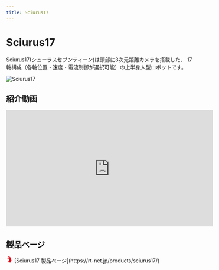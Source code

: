 ```yaml
---
title: Sciurus17
---
```


# Sciurus17


Sciurus17(シューラスセブンティーン)は頭部に3次元距離カメラを搭載した、
17軸構成（各軸位置・速度・電流制御が選択可能）の上半身人型ロボットです。

![Sciurus17](https://rt-net.github.io/images/sciurus17/Sciurus17.png)

## 紹介動画

<iframe width="560" height="315" src="https://www.youtube.com/embed/vWSRAu7WZHE" title="YouTube video player" frameborder="0" allow="accelerometer; autoplay; clipboard-write; encrypted-media; gyroscope; picture-in-picture" allowfullscreen></iframe>

## 製品ページ

<img src='../img/rt-logo-32x32.png' alt='RT' width='18px'>
[Sciurus17 製品ページ](https://rt-net.jp/products/sciurus17/)
